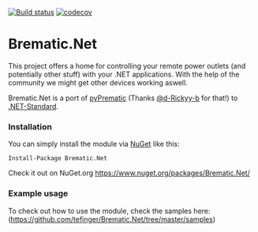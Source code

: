 [![Build status](https://ci.appveyor.com/api/projects/status/04lpiuko31rts3s5/branch/master?svg=true)](https://ci.appveyor.com/project/tefinger/brematic-net/branch/master)
[![codecov](https://codecov.io/gh/tefinger/Brematic.Net/branch/master/graph/badge.svg)](https://codecov.io/gh/tefinger/Brematic.Net)

# Brematic.Net
This project offers a home for controlling your remote power outlets (and potentially other stuff) with your .NET applications. With the help of the community we might get other devices working aswell.

Brematic.Net is a port of [pyPrematic](https://github.com/d-Rickyy-b/pyBrematic) (Thanks [@d-Rickyy-b](https://github.com/d-Rickyy-b) for that!) to [.NET-Standard](https://docs.microsoft.com/de-de/dotnet/standard/net-standard). 

### Installation
You can simply install the module via [NuGet](https://de.wikipedia.org/wiki/Pip_(Python)) like this:

`Install-Package Brematic.Net`

Check it out on NuGet.org https://www.nuget.org/packages/Brematic.Net/

### Example usage
To check out how to use the module, check the samples here: (https://github.com/tefinger/Brematic.Net/tree/master/samples)
